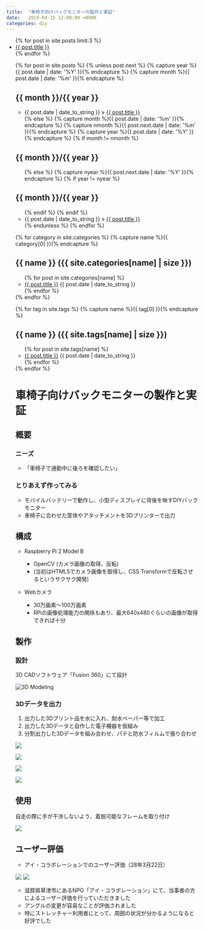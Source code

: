 ```yaml
---
title:  "車椅子向けバックモニターの製作と実証"
date:   2019-04-15 12:00:00 +0900
categories: diy
---
```


<ul>
  {% for post in site.posts limit:3 %}
    <li>
      <a href="{{ post.url }}">{{ post.title }}</a>
    </li>
  {% endfor %}
</ul>

<ul>
{% for post in site.posts %}
  {% unless post.next %}
    {% capture year %}{{ post.date | date: '%Y' }}{% endcapture %}
    {% capture month %}{{ post.date | date: '%m' }}{% endcapture %}
    <h2 id="{{year}}{{nmonth}}">{{ month }}/{{ year }}</h2>
    <ul class="posts">
      <li>
        <span class="post-date">{{ post.date | date_to_string }} &raquo;</span>
        <a class="post-link" href="{{ post.url | prepend: site.baseurl }}">{{ post.title }}</a>
      </li>
  {% else %}
    {% capture month %}{{ post.date | date: '%m' }}{% endcapture %}
    {% capture nmonth %}{{ post.next.date | date: '%m' }}{% endcapture %}
    {% capture year %}{{ post.date | date: '%Y' }}{% endcapture %}
    {% if month != nmonth %}
      </ul>
      <h2 id="{{year}}{{nmonth}}">{{ month }}/{{ year }}</h2>
      <ul class="posts">
    {% else %}
      {% capture nyear %}{{ post.next.date | date: '%Y' }}{% endcapture %}
      {% if year != nyear %}
        </ul>
        <h2 id="{{year}}{{nmonth}}">{{ month }}/{{ year }}</h2>
        <ul class="posts">
      {% endif %}
    {% endif %}
    <li>
      <span class="post-date">{{ post.date | date_to_string }} &raquo;</span>
      <a class="post-link" href="{{ post.url | prepend: site.baseurl }}">{{ post.title }}</a>
    </li>
  {% endunless %}
{% endfor %}
</ul>

{% for category in site.categories %}
  {% capture name %}{{ category[0] }}{% endcapture %}
  <h2>{{ name }} ({{ site.categories[name] | size }})</h2>
  <ul class="posts">
  {% for post in site.categories[name] %}
    <li>
      <a class="post-link" href="{{ post.url | prepend: site.baseurl }}">{{ post.title }}</a>
      <span class="post-date">{{ post.date | date_to_string }}</span>
    </li>
  {% endfor %}
  </ul>
{% endfor %}

{% for tag in site.tags %}
  {% capture name %}{{ tag[0] }}{% endcapture %}
  <h2>{{ name }} ({{ site.tags[name] | size }})</h2>
  <ul class="posts">
  {% for post in site.tags[name] %}
    <li>
      <a class="post-link" href="{{ post.url | prepend: site.baseurl }}">{{ post.title }}</a>
      <span class="post-date">{{ post.date | date_to_string }}</span>
    </li>
  {% endfor %}
  </ul>
{% endfor %}


# 車椅子向けバックモニターの製作と実証

## 概要

### ニーズ
* 「車椅子で通勤中に後ろを確認したい」

### とりあえず作ってみる
* モバイルバッテリーで動作し、小型ディスプレイに背後を映すDIYバックモニター
* 車椅子に合わせた筐体やアタッチメントを3Dプリンターで出力

## 構成

* Raspberry Pi 2 Model B
  * OpenCV (カメラ画像の取得、反転)
  * (当初はHTML5でカメラ画像を取得し、CSS Transformで反転させるというサクサク開発)

* Webカメラ
  * 30万画素〜100万画素
  * RPiの画像処理能力の関係もあり、最大640x480ぐらいの画像が取得できれば十分

## 製作

### 設計

3D CADソフトウェア「Fusion 360」にて設計

![3D Modeling](/assets/2016-06-22/1.jpg)

### 3Dデータを出力

1. 出力した3Dプリント品を水に入れ、耐水ペーパー等で加工
2. 出力した3Dデータと自作した電子機器を仮組み
3. 分割出力した3Dデータを組み合わせ、パテと防水フィルムで張り合わせ

![](/assets/2016-06-22/3.jpg)

![](/assets/2016-06-22/4.jpg)

![](/assets/2016-06-22/5.jpg)

![](/assets/2016-06-22/6.jpg)


## 使用

自走の際に手が干渉しないよう、着脱可能なフレームを取り付け

![](/assets/2016-06-22/9.png)

## ユーザー評価

* アイ・コラボレーションでのユーザー評価（28年3月22日）

![](/assets/2016-06-22/13.png)
![](/assets/2016-06-22/14.png)

* 滋賀県草津市にあるNPO「アイ・コラボレーション」にて、当事者の方によるユーザー評価を行っていただきました
* アングルの変更が容易なことが評価されました
* 特にストレッチャー利用者にとって、周囲の状況が分かるようになると好評でした
